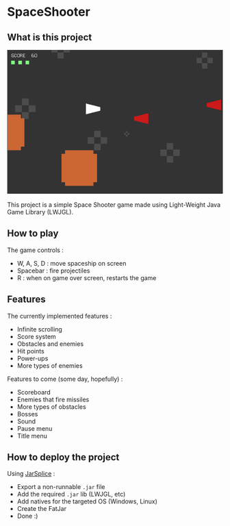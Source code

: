 # SpaceShooter

## What is this project

![SpaceShooter Screen](https://github.com/demarbre1u/SpaceShooter/blob/master/img/screen_space_shooter.png)

This project is a simple Space Shooter game made using Light-Weight Java Game Library (LWJGL).

## How to play

The game controls :
 - W, A, S, D : move spaceship on screen
 - Spacebar : fire projectiles
 - R : when on game over screen, restarts the game

## Features

The currently implemented features :
- Infinite scrolling
- Score system
- Obstacles and enemies
- Hit points
- Power-ups
- More types of enemies

Features to come (some day, hopefully) :
- Scoreboard
- Enemies that fire missiles
- More types of obstacles
- Bosses
- Sound
- Pause menu
- Title menu

## How to deploy the project

Using [JarSplice](http://ninjacave.com/jarsplice) :
- Export a non-runnable ```.jar``` file
- Add the required ```.jar``` lib (LWJGL, etc)
- Add natives for the targeted OS (Windows, Linux)
- Create the FatJar
- Done :)
